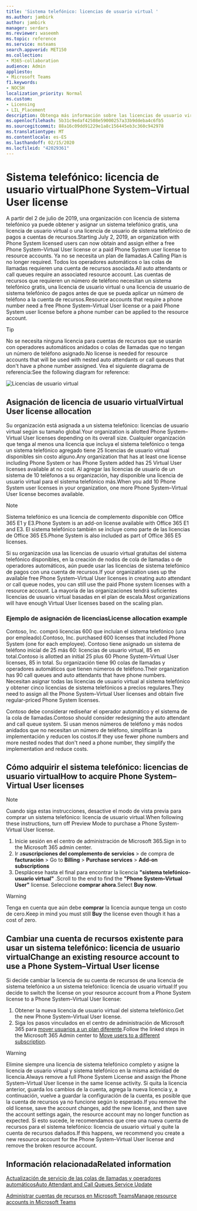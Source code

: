 ```yaml
---
title: 'Sistema telefónico: licencias de usuario virtual '
ms.author: jambirk
author: jambirk
manager: serdars
ms.reviewer: waseemh
ms.topic: reference
ms.service: msteams
search.appverid: MET150
ms.collection:
- M365-collaboration
audience: Admin
appliesto:
- Microsoft Teams
f1.keywords:
- NOCSH
localization_priority: Normal
ms.custom:
- Licensing
- LIL_Placement
description: Obtenga más información sobre las licencias de usuario virtual gratuitas.
ms.openlocfilehash: 5b31c9edaf42508e59000257a33b9ddeba4c6fb5
ms.sourcegitcommit: 88a16c09dd91229e1a8c156445eb3c360c942978
ms.translationtype: MT
ms.contentlocale: es-ES
ms.lasthandoff: 02/15/2020
ms.locfileid: "42029361"
---
```

# <a name="phone-systemvirtual-user-license"></a><span data-ttu-id="ac896-103">Sistema telefónico: licencia de usuario virtual</span><span class="sxs-lookup"><span data-stu-id="ac896-103">Phone System–Virtual User license</span></span> 

<span data-ttu-id="ac896-104">A partir del 2 de julio de 2019, una organización con licencia de sistema telefónico ya puede obtener y asignar un sistema telefónico gratis, una licencia de usuario virtual o una licencia de usuario de sistema telefónico de pagos a cuentas de recursos.</span><span class="sxs-lookup"><span data-stu-id="ac896-104">Starting July 2, 2019, an organization with Phone System licensed users can now obtain and assign either a free Phone System–Virtual User license or a paid Phone System user license to resource accounts.</span></span> <span data-ttu-id="ac896-105">Ya no se necesita un plan de llamadas.</span><span class="sxs-lookup"><span data-stu-id="ac896-105">A Calling Plan is no longer required.</span></span> <span data-ttu-id="ac896-106">Todos los operadores automáticos o las colas de llamadas requieren una cuenta de recursos asociada.</span><span class="sxs-lookup"><span data-stu-id="ac896-106">All auto attendants or call queues require an associated resource account.</span></span> <span data-ttu-id="ac896-107">Las cuentas de recursos que requieren un número de teléfono necesitan un sistema telefónico gratis, una licencia de usuario virtual o una licencia de usuario de sistema telefónico de pagos antes de que se pueda aplicar un número de teléfono a la cuenta de recursos.</span><span class="sxs-lookup"><span data-stu-id="ac896-107">Resource accounts that require a phone number need a free Phone System–Virtual User license or a paid Phone System user license before a phone number can be applied to the resource account.</span></span>

> [!TIP]
> <span data-ttu-id="ac896-108">No se necesita ninguna licencia para cuentas de recursos que se usarán con operadores automáticos anidados o colas de llamadas que no tengan un número de teléfono asignado.</span><span class="sxs-lookup"><span data-stu-id="ac896-108">No license is needed for resource accounts that will be used with nested auto attendants or call queues that don't have a phone number assigned.</span></span> <span data-ttu-id="ac896-109">Vea el siguiente diagrama de referencia:</span><span class="sxs-lookup"><span data-stu-id="ac896-109">See the following diagram for reference:</span></span> 

![Licencias de usuario virtual](../media/resource-account.png)

## <a name="virtual-user-license-allocation"></a><span data-ttu-id="ac896-111">Asignación de licencia de usuario virtual</span><span class="sxs-lookup"><span data-stu-id="ac896-111">Virtual User license allocation</span></span>

<span data-ttu-id="ac896-112">Su organización está asignada a un sistema telefónico: licencias de usuario virtual según su tamaño global.</span><span class="sxs-lookup"><span data-stu-id="ac896-112">Your organization is allotted Phone System–Virtual User licenses depending on its overall size.</span></span> <span data-ttu-id="ac896-113">Cualquier organización que tenga al menos una licencia que incluya el sistema telefónico o tenga un sistema telefónico agregado tiene 25 licencias de usuario virtual disponibles sin costo alguno.</span><span class="sxs-lookup"><span data-stu-id="ac896-113">Any organization that has at least one license including Phone System or has Phone System added has 25 Virtual User licenses available at no cost.</span></span> <span data-ttu-id="ac896-114">Al agregar las licencias de usuario de un sistema de 10 teléfonos a su organización, hay disponible una licencia de usuario virtual para el sistema telefónico más.</span><span class="sxs-lookup"><span data-stu-id="ac896-114">When you add 10 Phone System user licenses in your organization, one more Phone System–Virtual User license becomes available.</span></span>

> [!NOTE]
> <span data-ttu-id="ac896-115">Sistema telefónico es una licencia de complemento disponible con Office 365 E1 y E3.</span><span class="sxs-lookup"><span data-stu-id="ac896-115">Phone System is an add-on license available with Office 365 E1 and E3.</span></span> <span data-ttu-id="ac896-116">El sistema telefónico también se incluye como parte de las licencias de Office 365 E5.</span><span class="sxs-lookup"><span data-stu-id="ac896-116">Phone System is also included as part of Office 365 E5 licenses.</span></span>

<span data-ttu-id="ac896-117">Si su organización usa las licencias de usuario virtual gratuitas del sistema telefónico disponibles, en la creación de nodos de cola de llamadas o de operadores automáticos, aún puede usar las licencias de sistema telefónico de pagos con una cuenta de recursos.</span><span class="sxs-lookup"><span data-stu-id="ac896-117">If your organization uses up the available free Phone System–Virtual User licenses in creating auto attendant or call queue nodes, you can still use the paid Phone system licenses with a resource account.</span></span> <span data-ttu-id="ac896-118">La mayoría de las organizaciones tendrá suficientes licencias de usuario virtual basadas en el plan de escala.</span><span class="sxs-lookup"><span data-stu-id="ac896-118">Most organizations will have enough Virtual User licenses based on the scaling plan.</span></span> 

### <a name="license-allocation-example"></a><span data-ttu-id="ac896-119">Ejemplo de asignación de licencias</span><span class="sxs-lookup"><span data-stu-id="ac896-119">License allocation example</span></span>

<span data-ttu-id="ac896-120">Contoso, Inc. compró licencias 600 que incluían el sistema telefónico (una por empleado).</span><span class="sxs-lookup"><span data-stu-id="ac896-120">Contoso, Inc. purchased 600 licenses that included Phone System (one for each employee).</span></span> <span data-ttu-id="ac896-121">Contoso tiene asignado un sistema de teléfono inicial de 25 más 60: licencias de usuario virtual, 85 en total.</span><span class="sxs-lookup"><span data-stu-id="ac896-121">Contoso is allotted an initial 25 plus 60 Phone System–Virtual User licenses, 85 in total.</span></span> <span data-ttu-id="ac896-122">Su organización tiene 90 colas de llamadas y operadores automáticos que tienen números de teléfono.</span><span class="sxs-lookup"><span data-stu-id="ac896-122">Their organization has 90 call queues and auto attendants that have phone numbers.</span></span> <span data-ttu-id="ac896-123">Necesitan asignar todas las licencias de usuario virtual al sistema telefónico y obtener cinco licencias de sistema telefónicos a precios regulares.</span><span class="sxs-lookup"><span data-stu-id="ac896-123">They need to assign all the Phone System–Virtual User licenses and obtain five regular-priced Phone System licenses.</span></span> 

<span data-ttu-id="ac896-124">Contoso debe considerar rediseñar el operador automático y el sistema de la cola de llamadas.</span><span class="sxs-lookup"><span data-stu-id="ac896-124">Contoso should consider redesigning the auto attendant and call queue system.</span></span> <span data-ttu-id="ac896-125">Si usan menos números de teléfono y más nodos anidados que no necesitan un número de teléfono, simplifican la implementación y reducen los costos.</span><span class="sxs-lookup"><span data-stu-id="ac896-125">If they use fewer phone numbers and more nested nodes that don't need a phone number, they simplify the implementation and reduce costs.</span></span> 

## <a name="how-to-acquire-phone-systemvirtual-user-licenses"></a><span data-ttu-id="ac896-126">Cómo adquirir el sistema telefónico: licencias de usuario virtual</span><span class="sxs-lookup"><span data-stu-id="ac896-126">How to acquire Phone System–Virtual User licenses</span></span> 

> [!NOTE] 
> <span data-ttu-id="ac896-127">Cuando siga estas instrucciones, desactive el modo de vista previa para comprar un sistema telefónico: licencia de usuario virtual.</span><span class="sxs-lookup"><span data-stu-id="ac896-127">When following these instructions, turn off Preview Mode to purchase a Phone System-Virtual User license.</span></span>

1. <span data-ttu-id="ac896-128">Inicie sesión en el centro de administración de Microsoft 365.</span><span class="sxs-lookup"><span data-stu-id="ac896-128">Sign in to the Microsoft 365 admin center.</span></span>
2. <span data-ttu-id="ac896-129">Ir a**suscripciones del complemento de** **servicios** > de compra de **facturación** > </span><span class="sxs-lookup"><span data-stu-id="ac896-129">Go to **Billing** > **Purchase services** > **Add-on subscriptions**</span></span>
3. <span data-ttu-id="ac896-130">Desplácese hasta el final para encontrar la licencia **"sistema telefónico-usuario virtual"** .</span><span class="sxs-lookup"><span data-stu-id="ac896-130">Scroll to the end to find the **"Phone System–Virtual User"** license.</span></span> <span data-ttu-id="ac896-131">Seleccione **comprar ahora**.</span><span class="sxs-lookup"><span data-stu-id="ac896-131">Select **Buy now**.</span></span>

> [!WARNING]
> <span data-ttu-id="ac896-132">Tenga en cuenta que aún debe **comprar** la licencia aunque tenga un costo de cero.</span><span class="sxs-lookup"><span data-stu-id="ac896-132">Keep in mind you must still  **Buy** the license even though it has a cost of zero.</span></span> 

## <a name="change-an-existing-resource-account-to-use-a-phone-systemvirtual-user-license"></a><span data-ttu-id="ac896-133">Cambiar una cuenta de recursos existente para usar un sistema telefónico: licencia de usuario virtual</span><span class="sxs-lookup"><span data-stu-id="ac896-133">Change an existing resource account to use a Phone System–Virtual User license</span></span>

<span data-ttu-id="ac896-134">Si decide cambiar la licencia de su cuenta de recursos de una licencia de sistema telefónico a un sistema telefónico: licencia de usuario virtual:</span><span class="sxs-lookup"><span data-stu-id="ac896-134">If you decide to switch the license on your resource account from a Phone System license to a Phone System–Virtual User license:</span></span> 

1. <span data-ttu-id="ac896-135">Obtener la nueva licencia de usuario virtual del sistema telefónico.</span><span class="sxs-lookup"><span data-stu-id="ac896-135">Get the new Phone System–Virtual User license.</span></span> 
2. <span data-ttu-id="ac896-136">Siga los pasos vinculados en el centro de administración de Microsoft 365 para [mover usuarios a un plan diferente](https://docs.microsoft.com/office365/admin/subscriptions-and-billing/assign-licenses-to-users?redirectSourcePath=%252farticle%252f997596b5-4173-4627-b915-36abac6786dc&view=o365-worldwide#move-users-to-a-different-subscription).</span><span class="sxs-lookup"><span data-stu-id="ac896-136">Follow the linked steps in the Microsoft 365 Admin center to [Move users to a different subscription](https://docs.microsoft.com/office365/admin/subscriptions-and-billing/assign-licenses-to-users?redirectSourcePath=%252farticle%252f997596b5-4173-4627-b915-36abac6786dc&view=o365-worldwide#move-users-to-a-different-subscription).</span></span> 

> [!WARNING]
> <span data-ttu-id="ac896-137">Elimine siempre una licencia de sistema telefónico completo y asigne la licencia de usuario virtual y sistema telefónico en la misma actividad de licencia.</span><span class="sxs-lookup"><span data-stu-id="ac896-137">Always remove a full Phone System License and assign the Phone System–Virtual User license in the same license activity.</span></span> <span data-ttu-id="ac896-138">Si quita la licencia anterior, guarda los cambios de la cuenta, agrega la nueva licencia y, a continuación, vuelve a guardar la configuración de la cuenta, es posible que la cuenta de recursos ya no funcione según lo esperado.</span><span class="sxs-lookup"><span data-stu-id="ac896-138">If you remove the old license, save the account changes, add the new license, and then save the account settings again, the resource account may no longer function as expected.</span></span> <span data-ttu-id="ac896-139">Si esto sucede, le recomendamos que cree una nueva cuenta de recursos para el sistema telefónico: licencia de usuario virtual y quite la cuenta de recursos dañados.</span><span class="sxs-lookup"><span data-stu-id="ac896-139">If this happens, we recommend you create a new resource account for the Phone System–Virtual User license and remove the broken resource account.</span></span> 

## <a name="related-information"></a><span data-ttu-id="ac896-140">Información relacionada</span><span class="sxs-lookup"><span data-stu-id="ac896-140">Related information</span></span>

[<span data-ttu-id="ac896-141">Actualización de servicio de las colas de llamadas y operadores automáticos</span><span class="sxs-lookup"><span data-stu-id="ac896-141">Auto Attendant and Call Queues Service Update</span></span>](https://techcommunity.microsoft.com/t5/Microsoft-Teams-Blog/Auto-Attendant-and-Call-Queues-Service-Update/ba-p/564521)

[<span data-ttu-id="ac896-142">Administrar cuentas de recursos en Microsoft Teams</span><span class="sxs-lookup"><span data-stu-id="ac896-142">Manage resource accounts in Microsoft Teams</span></span>](../manage-resource-accounts.md)
